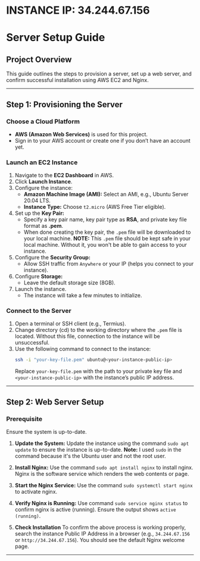 # INSTANCE IP: 34.244.67.156

# Server Setup Guide

## Project Overview
This guide outlines the steps to provision a server, set up a web server, and confirm successful installation using AWS EC2 and Nginx.

---

## Step 1: Provisioning the Server

### Choose a Cloud Platform
- **AWS (Amazon Web Services)** is used for this project.
- Sign in to your AWS account or create one if you don’t have an account yet.

### Launch an EC2 Instance
1. Navigate to the **EC2 Dashboard** in AWS.
2. Click **Launch Instance**.
3. Configure the instance:
   - **Amazon Machine Image (AMI):** Select an AMI, e.g., Ubuntu Server 20.04 LTS.
   - **Instance Type:** Choose `t2.micro` (AWS Free Tier eligible).
4. Set up the **Key Pair:**
   - Specify a key pair name, key pair type as **RSA**, and private key file format as **.pem**.
   - When done creating the key pair, the `.pem` file will be downloaded to your local machine. **NOTE:** This `.pem` file should be kept safe in your local machine. Without it, you won't be able to gain access to your instance.
5. Configure the **Security Group:**
   - Allow SSH traffic from `Anywhere` or your IP (helps you connect to your instance).
6. Configure **Storage:**
   - Leave the default storage size (8GB).
7. Launch the instance.
   - The instance will take a few minutes to initialize.

### Connect to the Server
1. Open a terminal or SSH client (e.g., Termius).
2. Change directory (cd) to the working directory where the `.pem` file is located. Without this file, connection to the instance will be unsuccessful.
3. Use the following command to connect to the instance:
   ```bash
   ssh -i "your-key-file.pem" ubuntu@<your-instance-public-ip>
   ```
   Replace `your-key-file.pem` with the path to your private key file and `<your-instance-public-ip>` with the instance’s public IP address.

---

## Step 2: Web Server Setup

### Prerequisite
Ensure the system is up-to-date.

1. **Update the System:**
   Update the instance using the command `sudo apt update` to ensure the instance is up-to-date. **Note:** I used `sudo` in the command because it's the Ubuntu user and not the root user.

2. **Install Nginx:**
   Use the command `sudo apt install nginx` to install nginx. Nginx is the software service which renders the web contents or page.

3. **Start the Nginx Service:**
   Use the command `sudo systemctl start nginx` to activate nginx.

4. **Verify Nginx is Running:**
   Use command `sudo service nginx status` to confirm nginx is active (running).
   Ensure the output shows `active (running)`.
   
5. **Check Installation**
   To confirm the above process is working properly, search the instance Public IP Address in a browser (e.g.,      `34.244.67.156` or `http://34.244.67.156`). You should see the default Nginx welcome page.
   
---
